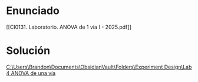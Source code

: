 # Enunciado
[[CI0131. Laboratorio. ANOVA de 1 vía I - 2025.pdf]]

# Solución
[C:\Users\Brandon\Documents\ObsidianVault\Folders\Experiment Design\Lab 4 ANOVA de una vía](<file:///C:\Users\Brandon\Documents\ObsidianVault\Folders\Experiment Design\Lab 4 ANOVA de una vía>)
